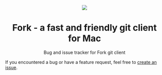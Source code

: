 <p align="center"><img src="https://avatars1.githubusercontent.com/u/22393631?v=3&s=200"></p>
<h1 align="center">Fork - a fast and friendly git client for Mac</h1>
<p align="center">Bug and issue tracker for Fork git client</p>

If you encountered a bug or have a feature request, feel free to [create an issue](https://github.com/ForkIssues/Tracker/issues/new).
